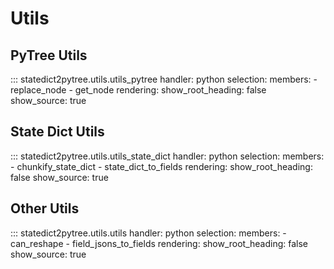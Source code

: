 # Utils

## PyTree Utils

::: statedict2pytree.utils.utils_pytree
    handler: python
    selection:
      members:
        - replace_node
        - get_node
    rendering:
      show_root_heading: false
      show_source: true

## State Dict Utils

::: statedict2pytree.utils.utils_state_dict
    handler: python
    selection:
      members:
        - chunkify_state_dict
        - state_dict_to_fields
    rendering:
      show_root_heading: false
      show_source: true

## Other Utils

::: statedict2pytree.utils.utils
    handler: python
    selection:
      members:
        - can_reshape
        - field_jsons_to_fields
    rendering:
      show_root_heading: false
      show_source: true
